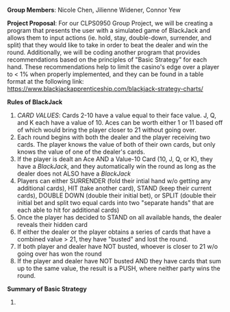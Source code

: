 **Group Members**: Nicole Chen, Jilienne Widener, Connor Yew

**Project Proposal**: For our CLPS0950 Group Project, we will be creating a program that presents the user with a simulated game of BlackJack and allows them to input actions (ie. hold, stay, double-down, surrender, and split) that they would like to take in order to beat the dealer and win the round. Additionally, we will be coding another program that provides recommendations based on the principles of "Basic Strategy" for each hand. These recommendations help to limit the casino's edge over a player to < 1% when properly implemented, and they can be found in a table format at the following link: https://www.blackjackapprenticeship.com/blackjack-strategy-charts/

**Rules of BlackJack**

1. *CARD VALUES*:
Cards 2-10 have a value equal to their face value. J, Q, and K each have a value of 10. Aces can be worth either 1 or 11 based off of which would bring the player closer to 21 without going over.
2. Each round begins with both the dealer and the player receiving two cards. The player knows the value of both of their own cards, but only knows the value of one of the dealer's cards.
3. If the player is dealt an Ace AND a Value-10 Card (10, J, Q, or K), they have a *BlackJack*, and they automatically win the round as long as the dealer does not ALSO have a *BlackJack*
4. Players can either SURRENDER (fold their intial hand w/o getting any additional cards), HIT (take another card), STAND (keep their current cards), DOUBLE DOWN (double their initial bet), or SPLIT (double their initial bet and split two equal cards into two "separate hands" that are each able to hit for additional cards)
5. Once the player has decided to STAND on all available hands, the  dealer reveals their hidden card
6. If either the dealer or the player obtains a series of cards that have a combined value > 21, they have "busted" and lost the round.
7. If both player and dealer have NOT busted, whoever is closer to 21 w/o going over has won the round
8. If the player and dealer have NOT busted AND they have cards that sum up to the same value, the result is a PUSH, where neither party wins the round.

**Summary of Basic Strategy**

1. 
